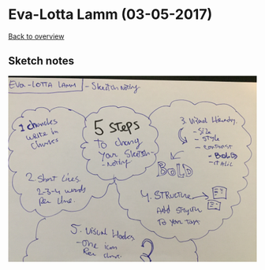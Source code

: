 # Eva-Lotta Lamm (03-05-2017)

[Back to overview](https://github.com/Zishrodrigues/weekly-nerd)

## Sketch notes

![Eva-Lotta Lamm sketchnotes](../notes/images/8-eva.JPG)
